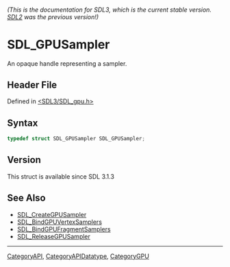 ###### (This is the documentation for SDL3, which is the current stable version. [SDL2](https://wiki.libsdl.org/SDL2/) was the previous version!)
# SDL_GPUSampler

An opaque handle representing a sampler.

## Header File

Defined in [<SDL3/SDL_gpu.h>](https://github.com/libsdl-org/SDL/blob/main/include/SDL3/SDL_gpu.h)

## Syntax

```c
typedef struct SDL_GPUSampler SDL_GPUSampler;
```

## Version

This struct is available since SDL 3.1.3

## See Also

- [SDL_CreateGPUSampler](SDL_CreateGPUSampler)
- [SDL_BindGPUVertexSamplers](SDL_BindGPUVertexSamplers)
- [SDL_BindGPUFragmentSamplers](SDL_BindGPUFragmentSamplers)
- [SDL_ReleaseGPUSampler](SDL_ReleaseGPUSampler)

----
[CategoryAPI](CategoryAPI), [CategoryAPIDatatype](CategoryAPIDatatype), [CategoryGPU](CategoryGPU)

